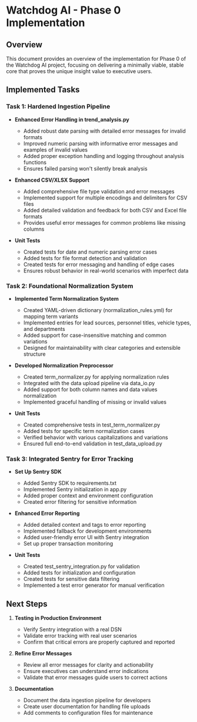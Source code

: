 # Watchdog AI - Phase 0 Implementation

## Overview
This document provides an overview of the implementation for Phase 0 of the Watchdog AI project, focusing on delivering a minimally viable, stable core that proves the unique insight value to executive users.

## Implemented Tasks

### Task 1: Hardened Ingestion Pipeline
- **Enhanced Error Handling in trend_analysis.py**
  - Added robust date parsing with detailed error messages for invalid formats
  - Improved numeric parsing with informative error messages and examples of invalid values
  - Added proper exception handling and logging throughout analysis functions
  - Ensures failed parsing won't silently break analysis

- **Enhanced CSV/XLSX Support**
  - Added comprehensive file type validation and error messages
  - Implemented support for multiple encodings and delimiters for CSV files
  - Added detailed validation and feedback for both CSV and Excel file formats
  - Provides useful error messages for common problems like missing columns

- **Unit Tests**
  - Created tests for date and numeric parsing error cases
  - Added tests for file format detection and validation
  - Created tests for error messaging and handling of edge cases
  - Ensures robust behavior in real-world scenarios with imperfect data

### Task 2: Foundational Normalization System
- **Implemented Term Normalization System**
  - Created YAML-driven dictionary (normalization_rules.yml) for mapping term variants
  - Implemented entries for lead sources, personnel titles, vehicle types, and departments
  - Added support for case-insensitive matching and common variations
  - Designed for maintainability with clear categories and extensible structure

- **Developed Normalization Preprocessor**
  - Created term_normalizer.py for applying normalization rules
  - Integrated with the data upload pipeline via data_io.py
  - Added support for both column names and data values normalization
  - Implemented graceful handling of missing or invalid values

- **Unit Tests**
  - Created comprehensive tests in test_term_normalizer.py
  - Added tests for specific term normalization cases
  - Verified behavior with various capitalizations and variations
  - Ensured full end-to-end validation in test_data_upload.py

### Task 3: Integrated Sentry for Error Tracking
- **Set Up Sentry SDK**
  - Added Sentry SDK to requirements.txt
  - Implemented Sentry initialization in app.py
  - Added proper context and environment configuration
  - Created error filtering for sensitive information

- **Enhanced Error Reporting**
  - Added detailed context and tags to error reporting
  - Implemented fallback for development environments
  - Added user-friendly error UI with Sentry integration
  - Set up proper transaction monitoring

- **Unit Tests**
  - Created test_sentry_integration.py for validation
  - Added tests for initialization and configuration
  - Created tests for sensitive data filtering
  - Implemented a test error generator for manual verification

## Next Steps
1. **Testing in Production Environment**
   - Verify Sentry integration with a real DSN
   - Validate error tracking with real user scenarios
   - Confirm that critical errors are properly captured and reported

2. **Refine Error Messages**
   - Review all error messages for clarity and actionability
   - Ensure executives can understand error indications
   - Validate that error messages guide users to correct actions

3. **Documentation**
   - Document the data ingestion pipeline for developers
   - Create user documentation for handling file uploads
   - Add comments to configuration files for maintenance